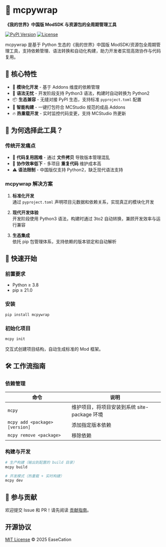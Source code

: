 # 🧰 mcpywrap 

**《我的世界》中国版 ModSDK 与资源包的全周期管理工具**

[![PyPI Version](https://img.shields.io/pypi/v/mcpywrap)](https://pypi.org/project/mcpywrap/)
[![License](https://img.shields.io/badge/License-MIT-blue.svg)](LICENSE)

mcpywrap 是基于 Python 生态的《我的世界》中国版 ModSDK/资源包全周期管理工具，支持依赖管理、语法转换和自动化构建，助力开发者实现高效协作与代码复用。

## 🌟 核心特性

- 🧩 **模块化开发** - 基于 Addons 维度的依赖管理
- 🔄 **语法无忧** - 开发阶段支持 Python3 语法，构建时自动转换为 Python2
- 📦 **生态兼容** - 无缝对接 PyPI 生态，支持标准 `pyproject.toml` 配置
- 🚀 **智能构建** - 一键打包符合 MCStudio 规范的成品 Addons
- 🔥 **热重载开发** - 实时监控代码变更，支持 MCStudio 热更新

## 📖 为何选择此工具？

### 传统开发痛点
- 📜 **代码复用困难** - 通过 **文件拷贝** 导致版本管理混乱
- 🚧 **协作效率低下** - 多项目 **重复代码** 维护成本高
- ⚠️ **语法限制** - 中国版仅支持 Python2，缺乏现代语法支持

### mcpywrap 解决方案
1. **标准化开发**  
通过 `pyproject.toml` 声明项目元数据和依赖关系，实现真正的模块化开发

2. **现代开发体验**  
开发阶段使用 Python3 语法，构建时通过 3to2 自动转换，兼顾开发效率与运行兼容

3. **生态集成**  
依托 pip 包管理体系，支持依赖的版本锁定和自动解析


## 🚀 快速开始

### 前置要求
- Python ≥ 3.8
- pip ≥ 21.0

### 安装
```bash
pip install mcpywrap
```

### 初始化项目
```bash
mcpy init
```
交互式创建项目结构，自动生成标准的 Mod 框架。

## 🛠 工作流指南

### 依赖管理
| 命令                          | 说明                  |
|-------------------------------|---------------------|
| `mcpy`                 | 维护项目，将项目安装到系统 site-package 环境            |
| `mcpy add <package> [version]` | 添加指定版本依赖          |
| `mcpy remove <package>`        | 移除依赖               |

### 构建与开发
```bash
# 生产构建（输出到配置的 build 目录）
mcpy build

# 开发模式（热重载 + 实时构建）
mcpy dev
```

## 🤝 参与贡献
欢迎提交 Issue 和 PR！请先阅读 [贡献指南](CONTRIBUTING.md)。

## 开源协议
[MIT License](LICENSE) © 2025 EaseCation
